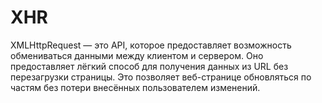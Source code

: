 # XHR

XMLHttpRequest — это API, которое предоставляет возможность обмениваться данными между клиентом и сервером. Оно предоставляет лёгкий способ для получения данных из URL без перезагрузки страницы. Это позволяет веб-странице обновляться по частям без потери внесённых пользователем изменений.

